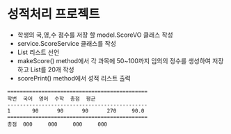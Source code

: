 # 성적처리 프로젝트
* 학생의 국,영,수 점수를 저장 할 model.ScoreVO 클래스 작성
* service.ScoreService 클래스를 작성
* List<ScoreVO> 리스트 선언
* makeScore() method에서 각 과목에 50~100까지 임의의 정수를 생성하여 저장하고 List를 20개 작성
* scorePrint() method에서 성적 리스트 출력
```
=============================================
학번	국어	영어	수학	총점	평균
---------------------------------------------
1 		90		90		90		270		90.0
=============================================
총점	000		000		000		000
```